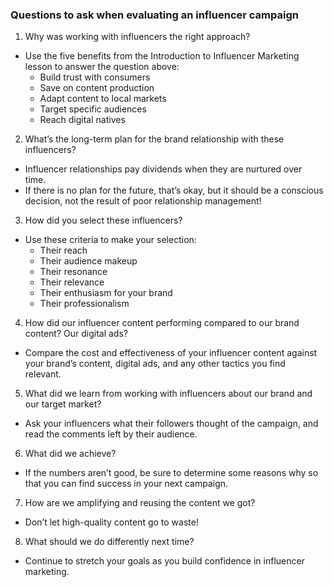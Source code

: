 ### Questions to ask when evaluating an influencer campaign 
1. Why was working with influencers the right approach?
- Use the five benefits from the Introduction to Influencer Marketing lesson to
answer the question above:
   - Build trust with consumers
   - Save on content production
   - Adapt content to local markets
   - Target specific audiences
   - Reach digital natives

2. What’s the long-term plan for the brand relationship with these influencers?
- Influencer relationships pay dividends when they are nurtured over time. 
- If there is no plan for the future, that’s okay, but it should be a conscious
decision, not the result of poor relationship management! 

3. How did you select these influencers?
- Use these criteria to make your selection:
   - Their reach
   - Their audience makeup 
   - Their resonance
   - Their relevance
   - Their enthusiasm for your brand 
   - Their professionalism 

4. How did our influencer content performing compared to our brand content? Our digital
ads? 
- Compare the cost and effectiveness of your influencer content against your
brand’s content, digital ads, and any other tactics you find relevant. 
5. What did we learn from working with influencers about our brand and our target
market? 
- Ask your influencers what their followers thought of the campaign, and read the
comments left by their audience.

6. What did we achieve?
- If the numbers aren’t good, be sure to determine some reasons why so that you
can find success in your next campaign.
7. How are we amplifying and reusing the content we got? 
- Don’t let high-quality content go to waste!
8. What should we do differently next time?
- Continue to stretch your goals as you build confidence in influencer marketing.

